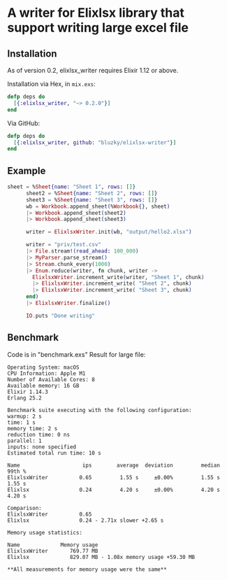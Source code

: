 # A writer for Elixlsx library that support writing large excel file
## Installation

As of version 0.2, elixlsx_writer requires Elixir 1.12 or above.

Installation via Hex, in `mix.exs`:

```elixir
defp deps do
  [{:elixlsx_writer, "~> 0.2.0"}]
end
```

Via GitHub:

```elixir
defp deps do
  [{:elixlsx_writer, github: "bluzky/elixlsx-writer"}]
end
```

## Example

```elixir
sheet = %Sheet{name: "Sheet 1", rows: []}
      sheet2 = %Sheet{name: "Sheet 2", rows: []}
      sheet3 = %Sheet{name: "Sheet 3", rows: []}
      wb = Workbook.append_sheet(%Workbook{}, sheet)
      |> Workbook.append_sheet(sheet2)
      |> Workbook.append_sheet(sheet3)

      writer = ElixlsxWriter.init(wb, "output/hello2.xlsx")

      writer = "priv/test.csv"
      |> File.stream!(read_ahead: 100_000)
      |> MyParser.parse_stream()
      |> Stream.chunk_every(1000)
      |> Enum.reduce(writer, fn chunk, writer ->
        ElixlsxWriter.increment_write(writer, "Sheet 1", chunk)
        |> ElixlsxWriter.increment_write( "Sheet 2", chunk)
        |> ElixlsxWriter.increment_write( "Sheet 3", chunk)
      end)
      |> ElixlsxWriter.finalize()

      IO.puts "Done writing"
```

## Benchmark

Code is in "benchmark.exs"
Result for large file:

```
Operating System: macOS
CPU Information: Apple M1
Number of Available Cores: 8
Available memory: 16 GB
Elixir 1.14.3
Erlang 25.2

Benchmark suite executing with the following configuration:
warmup: 2 s
time: 1 s
memory time: 2 s
reduction time: 0 ns
parallel: 1
inputs: none specified
Estimated total run time: 10 s

Name                    ips        average  deviation         median         99th %
ElixlsxWriter          0.65         1.55 s     ±0.00%         1.55 s         1.55 s
Elixlsx                0.24         4.20 s     ±0.00%         4.20 s         4.20 s

Comparison:
ElixlsxWriter          0.65
Elixlsx                0.24 - 2.71x slower +2.65 s

Memory usage statistics:

Name             Memory usage
ElixlsxWriter       769.77 MB
Elixlsx             829.07 MB - 1.08x memory usage +59.30 MB

**All measurements for memory usage were the same**
```
